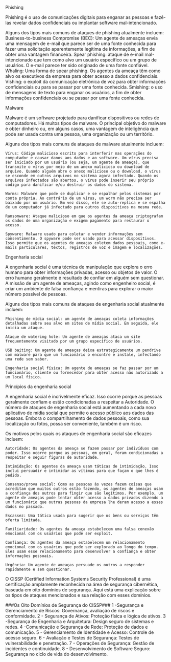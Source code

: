 Phishing

Phishing é o uso de comunicações digitais para enganar as pessoas e fazê-las revelar dados confidenciais ou implantar software mal-intencionado.

Alguns dos tipos mais comuns de ataques de phishing atualmente incluem:
    Business-to-business Compromise (BEC): Um agente de ameaças envia uma mensagem de e-mail que parece ser de uma fonte conhecida para fazer uma solicitação aparentemente legítima de informações, a fim de obter uma vantagem financeira.
    Spear phishing: ataque de e-mail mal-intencionado que tem como alvo um usuário específico ou um grupo de usuários. O e-mail parece ter sido originado de uma fonte confiável.
    Whaling: Uma forma de spear phishing. Os agentes da ameaça têm como alvo os executivos da empresa para obter acesso a dados confidenciais.
    Vishing: o exploit da comunicação eletrônica de voz para obter informações confidenciais ou para se passar por uma fonte conhecida.
    Smishing: o uso de mensagens de texto para enganar os usuários, a fim de obter informações confidenciais ou se passar por uma fonte conhecida.

Malware

Malware é um software projetado para danificar dispositivos ou redes de computadores. Há muitos tipos de malware. O principal objetivo do malware é obter dinheiro ou, em alguns casos, uma vantagem de inteligência que pode ser usada contra uma pessoa, uma organização ou um território.

Alguns dos tipos mais comuns de ataques de malware atualmente incluem:

    Vírus: Código malicioso escrito para interferir nas operações do computador e causar danos aos dados e ao software. Um vírus precisa ser iniciado por um usuário (ou seja, um agente de ameaça), que transmite o vírus por meio de um anexo malicioso ou download de arquivo. Quando alguém abre o anexo malicioso ou o download, o vírus se esconde em outros arquivos no sistema agora infectado. Quando os arquivos infectados são abertos, o vírus pode inserir seu próprio código para danificar e/ou destruir os dados do sistema.

    Worms: Malware que pode se duplicar e se espalhar pelos sistemas por conta própria. Ao contrário de um vírus, um worm não precisa ser baixado por um usuário. Em vez disso, ele se auto-replica e se espalha de um computador já infectado para outros dispositivos na mesma rede.

    Ransomware: Ataque malicioso em que os agentes da ameaça criptografam os dados de uma organização e exigem pagamento para restaurar o acesso.

    Spyware: Malware usado para coletar e vender informações sem consentimento. O spyware pode ser usado para acessar dispositivos. Isso permite que os agentes de ameaças coletem dados pessoais, como e-mails particulares, textos, registros de voz e imagem e localizações.

Engenharia social

A engenharia social é uma técnica de manipulação que explora o erro humano para obter informações privadas, acesso ou objetos de valor. O erro humano geralmente é resultado de confiar em alguém sem questionar. A missão de um agente de ameaças, agindo como engenheiro social, é criar um ambiente de falsa confiança e mentiras para explorar o maior número possível de pessoas.

Alguns dos tipos mais comuns de ataques de engenharia social atualmente incluem:

    Phishing de mídia social: um agente de ameaças coleta informações detalhadas sobre seu alvo em sites de mídia social. Em seguida, ele inicia um ataque.

    Ataque de watering hole: Um agente de ameaças ataca um site frequentemente visitado por um grupo específico de usuários.

    USB baiting: Um agente de ameaças deixa estrategicamente um pendrive com malware para que um funcionário o encontre e instale, infectando uma rede sem saber.

    Engenharia social física: Um agente de ameaças se faz passar por um funcionário, cliente ou fornecedor para obter acesso não autorizado a um local físico.

Princípios da engenharia social

A engenharia social é incrivelmente eficaz. Isso ocorre porque as pessoas geralmente confiam e estão condicionadas a respeitar a Autoridade. O número de ataques de engenharia social está aumentando a cada novo aplicativo de mídia social que permite o acesso público aos dados das pessoas. Embora o compartilhamento de dados pessoais, como sua localização ou fotos, possa ser conveniente, também é um risco.

Os motivos pelos quais os ataques de engenharia social são eficazes incluem:

    Autoridade: Os agentes da ameaça se fazem passar por indivíduos com poder. Isso ocorre porque as pessoas, em geral, foram condicionadas a respeitar e seguir figuras de autoridade.

    Intimidação: Os agentes da ameaça usam táticas de intimidação. Isso inclui persuadir e intimidar as vítimas para que façam o que lhes é pedido.

    Consenso/prova social: Como as pessoas às vezes fazem coisas que acreditam que muitos outros estão fazendo, os agentes de ameaças usam a confiança dos outros para fingir que são legítimos. Por exemplo, um agente de ameaças pode tentar obter acesso a dados privados dizendo a um funcionário que outras pessoas da empresa lhe deram acesso a esses dados no passado.

    Escassez: Uma tática usada para sugerir que os bens ou serviços têm oferta limitada.

    Familiaridade: Os agentes da ameaça estabelecem uma falsa conexão emocional com os usuários que pode ser exploit.

    Confiança: Os agentes da ameaça estabelecem um relacionamento emocional com os usuários que pode ser explorado ao longo do tempo. Eles usam esse relacionamento para desenvolver a confiança e obter informações pessoais.

    Urgência: Um agente de ameaças persuade os outros a responder rapidamente e sem questionar.
    
    
O CISSP (Certified Information Systems Security Professional) é uma certificação amplamente reconhecida na área de segurança cibernética, baseada em oito domínios de segurança. Aqui está uma explicação sobre os tipos de ataques mencionados e sua relação com esses domínios.

###Os Oito Domínios de Segurança do CISSP###
    1 -Segurança e Gerenciamento de Riscos: Governança, avaliação de riscos e conformidade.
    2 - Segurança de Ativos: Proteção física e lógica de ativos.
    3 -Segurança de Engenharia e Arquitetura: Design seguro de sistemas e redes.
    4 -Comunicação e Segurança de Rede: Proteção de dados e comunicação.
    5 - Gerenciamento de Identidade e Acesso: Controle de acesso seguro.
    6 - Avaliação e Testes de Segurança: Testes de vulnerabilidade e penetração.
    7 - Operações de Segurança: Gestão de incidentes e continuidade.
    8 - Desenvolvimento de Software Seguro: Segurança no ciclo de vida do desenvolvimento.
